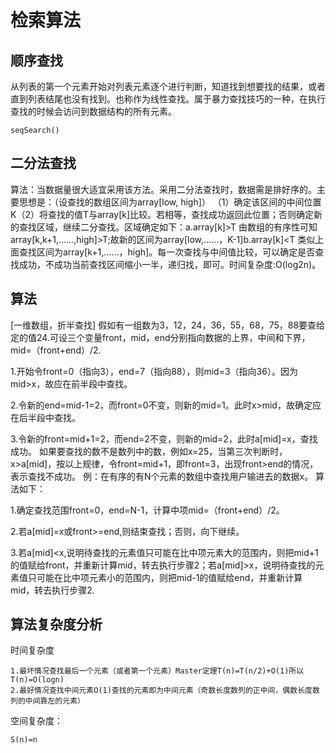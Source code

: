 # 检索算法

## 顺序查找
从列表的第一个元素开始对列表元素逐个进行判断，知道找到想要找的结果，或者直到列表结尾也没有找到。也称作为线性查找。属于暴力查找技巧的一种，在执行查找的时候会访问到数据结构的所有元素。

    seqSearch()
## 二分法查找

算法：当数据量很大适宜采用该方法。采用二分法查找时，数据需是排好序的。主要思想是：（设查找的数组区间为array[low, high]）
（1）确定该区间的中间位置K（2）将查找的值T与array[k]比较。若相等，查找成功返回此位置；否则确定新的查找区域，继续二分查找。区域确定如下：a.array[k]>T 由数组的有序性可知array[k,k+1,……,high]>T;故新的区间为array[low,……，K-1]b.array[k]<T 类似上面查找区间为array[k+1,……，high]。每一次查找与中间值比较，可以确定是否查找成功，不成功当前查找区间缩小一半，递归找，即可。时间复杂度:O(log2n)。

## 算法
[一维数组，折半查找]
假如有一组数为3，12，24，36，55，68，75，88要查给定的值24.可设三个变量front，mid，end分别指向数据的上界，中间和下界，mid=（front+end）/2.

1.开始令front=0（指向3），end=7（指向88），则mid=3（指向36）。因为mid>x，故应在前半段中查找。

2.令新的end=mid-1=2，而front=0不变，则新的mid=1。此时x>mid，故确定应在后半段中查找。

3.令新的front=mid+1=2，而end=2不变，则新的mid=2，此时a[mid]=x，查找成功。
如果要查找的数不是数列中的数，例如x=25，当第三次判断时，x>a[mid]，按以上规律，令front=mid+1，即front=3，出现front>end的情况，表示查找不成功。
例：在有序的有N个元素的数组中查找用户输进去的数据x。
算法如下：

1.确定查找范围front=0，end=N-1，计算中项mid=（front+end）/2。

2.若a[mid]=x或front>=end,则结束查找；否则，向下继续。

3.若a[mid]<x,说明待查找的元素值只可能在比中项元素大的范围内，则把mid+1的值赋给front，并重新计算mid，转去执行步骤2；若a[mid]>x，说明待查找的元素值只可能在比中项元素小的范围内，则把mid-1的值赋给end，并重新计算mid，转去执行步骤2.

## 算法复杂度分析
时间复杂度

    1.最坏情况查找最后一个元素（或者第一个元素）Master定理T(n)=T(n/2)+O(1)所以T(n)=O(logn)
    2.最好情况查找中间元素O(1)查找的元素即为中间元素（奇数长度数列的正中间，偶数长度数列的中间靠左的元素）

空间复杂度：

    S(n)=n

